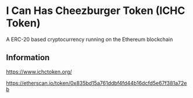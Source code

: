 # I Can Has Cheezburger Token (ICHC Token)
A ERC-20 based cryptocurrency running on the Ethereum blockchain

## Information
https://www.ichctoken.org/

https://etherscan.io/token/0x835bd15a761ddbf4fd44b16dcfd5e67f381a72eb
